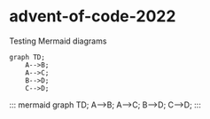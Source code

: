 # advent-of-code-2022

Testing Mermaid diagrams

```mermaid
graph TD;
    A-->B;
    A-->C;
    B-->D;
    C-->D;
```


::: mermaid
graph TD;
    A-->B;
    A-->C;
    B-->D;
    C-->D;
:::